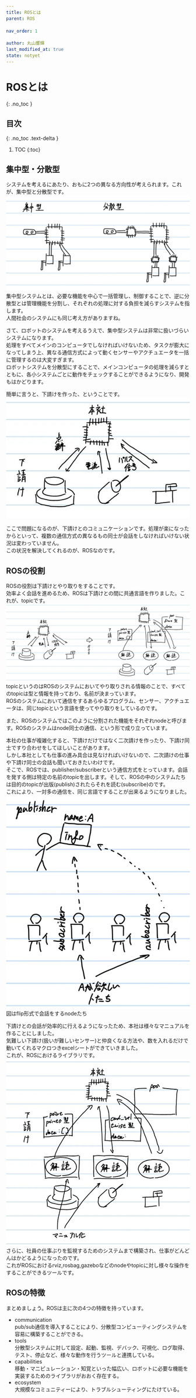 ```yaml
---
title: ROSとは
parent: ROS

nav_order: 1

author: 丸山響輝
last_modified_at: true
state: notyet
---
```


# **ROSとは**
{: .no_toc }

## 目次
{: .no_toc .text-delta }

1. TOC
{:toc}

## 集中型・分散型
システムを考えるにあたり、おもに2つの異なる方向性が考えられます。これが、集中型と分散型です。  
![types](imgs/001_2_types.png)  
集中型システムとは、必要な機能を中心で一括管理し、制御することで、逆に分散型とは管理機能を分割し、それぞれの処理に対する負担を減らすシステムを指します。  
人間社会のシステムにも同じ考え方がありますね。  

さて、ロボットのシステムを考えるうえで、集中型システムは非常に扱いづらいシステムになります。  
処理をすべてメインのコンピュータでしなければいけないため、タスクが膨大になってしまう上、異なる通信方式によって動くセンサーやアクチュエータを一括に管理するのは大変すぎます。  
ロボットシステムを分散型にすることで、メインコンピュータの処理を減らすとともに、各小システムごとに動作をチェックすることができるようになり、開発もはかどります。  

簡単に言うと、下請けを作った、ということです。  
![concept](imgs/001_division_system_concept.png)  

ここで問題になるのが、下請けとのコミュニケーションです。処理が楽になったからといって、複数の通信方式の異なるもの同士が会話をしなければいけない状況は変わっていません。  
この状況を解決してくれるのが、ROSなのです。

## ROSの役割
ROSの役割は下請けとやり取りをすることです。  
効率よく会話を進めるため、ROSは下請けとの間に共通言語を作りました。これが、topicです。  
![topic](imgs/001_topic.png)  
topicというのはROSのシステムにおいてやり取りされる情報のことで、すべてのtopicは型と情報を持っており、名前が決まっています。  
ROSのシステムにおいて通信をするあらゆるプログラム、センサー、アクチュエータは、同じtopicという言語を使ってやり取りをしているのです。  

また、ROSのシステムではこのように分割された機能をそれぞれnodeと呼びます。ROSのシステムはnode同士の通信、という形で成り立っています。  

本社の仕事が複雑化すると、下請けだけではなく二次請けを作ったり、下請け同士ですり合わせをしてほしいことがあります。  
しかし本社としても仕事の進み具合は見なければいけないので、二次請けの仕事や下請け同士の会話も聞いておきたいわけです。  
そこで、ROSでは、publisher/subscriberという通信方式をとっています。会話を発する側は特定の名前のtopicを出します。そして、ROSの中のシステムたちは目的のtopicが出版(publish)されたらそれを読む(subscribe)のです。  
これにより、一対多の通信を、同じ言語ですることが出来るようになりました。  
![flip](imgs/001_pub_sub_flip.png)  
図はflip形式で会話をするnodeたち

下請けとの会話が効率的に行えるようになったため、本社は様々なマニュアルを作ることにしました。  
気難しい下請け(扱いが難しいセンサー)と仲良くなる方法や、数を入れるだけで動いてくれるマクロつきexcelシートができていきました。  
これが、ROSにおけるライブラリです。
![manual](imgs/001_manual.png)  
さらに、社員の仕事ぶりを監視するためのシステムまで構築され、仕事がどんどんはかどるようになったのです。  
これがROSにおけるrviz,rosbag,gazeboなどのnodeやtopicに対し様々な操作をすることができるツールです。

## ROSの特徴
まとめましょう。ROSは主に次の4つの特徴を持っています。  
- communication  
pub/sub通信を導入することにより、分散型コンピューティングシステムを容易に構築することができる。
- tools  
分散型システムに対して設定、起動、監視、デバック、可視化、ログ取得、テスト、停止など、様々な動作を行うツールと連携している。
- capabilities  
移動・マニピュレーション・知覚といった幅広い、ロボットに必要な機能を実装するためのライブラリがおおく存在する。  
- ecosystem  
大規模なコミュニティーにより、トラブルシューティングにたけている。


